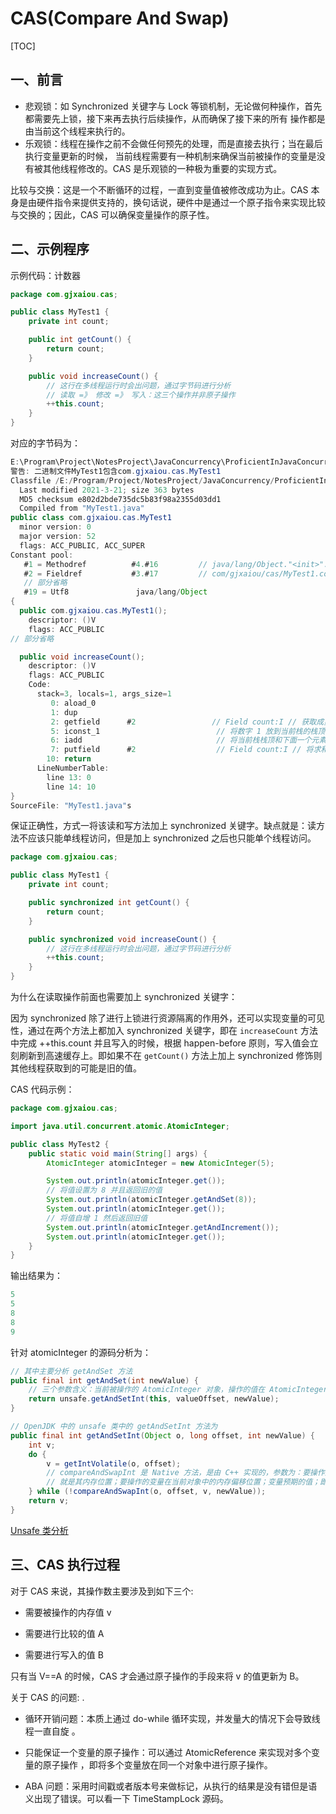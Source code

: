 # CAS(Compare And Swap)

[TOC]

## 一、前言

- 悲观锁：如 Synchronized 关键字与 Lock 等锁机制，无论做何种操作，首先都需要先上锁，接下来再去执行后续操作，从而确保了接下来的所有 操作都是由当前这个线程来执行的。
- 乐观锁：线程在操作之前不会做任何预先的处理，而是直接去执行；当在最后执行变量更新的时候， 当前线程需要有一种机制来确保当前被操作的变量是没有被其他线程修改的。CAS 是乐观锁的一种极为重要的实现方式。

比较与交换：这是一个不断循环的过程，一直到变量值被修改成功为止。CAS 本身是由硬件指令来提供支持的，换句话说，硬件中是通过一个原子指令来实现比较与交换的；因此，CAS 可以确保变量操作的原子性。

##  二、示例程序

示例代码：计数器

```java
package com.gjxaiou.cas;

public class MyTest1 {
    private int count;

    public int getCount() {
        return count;
    }

    public void increaseCount() {
        // 这行在多线程运行时会出问题，通过字节码进行分析
        // 读取 =》 修改 =》 写入：这三个操作并非原子操作
        ++this.count;
    }
}
```

对应的字节码为：

```java
E:\Program\Project\NotesProject\JavaConcurrency\ProficientInJavaConcurrency\src\main\java\com\gjxaiou\cas>javap -v MyTest1
警告: 二进制文件MyTest1包含com.gjxaiou.cas.MyTest1
Classfile /E:/Program/Project/NotesProject/JavaConcurrency/ProficientInJavaConcurrency/src/main/java/com/gjxaiou/cas/MyTest1.class
  Last modified 2021-3-21; size 363 bytes
  MD5 checksum e802d2bde735dc5b83f98a2355d03dd1
  Compiled from "MyTest1.java"
public class com.gjxaiou.cas.MyTest1
  minor version: 0
  major version: 52
  flags: ACC_PUBLIC, ACC_SUPER
Constant pool:
   #1 = Methodref          #4.#16         // java/lang/Object."<init>":()V
   #2 = Fieldref           #3.#17         // com/gjxaiou/cas/MyTest1.count:I
   // 部分省略    
   #19 = Utf8               java/lang/Object
{
  public com.gjxaiou.cas.MyTest1();
    descriptor: ()V
    flags: ACC_PUBLIC
// 部分省略

  public void increaseCount();
    descriptor: ()V
    flags: ACC_PUBLIC
    Code:
      stack=3, locals=1, args_size=1
         0: aload_0
         1: dup
         2: getfield      #2                 // Field count:I // 获取成员变量，然后放入栈顶
         5: iconst_1                          // 将数字 1 放到当前栈的栈顶
         6: iadd                              // 将当前栈栈顶和下面一个元素进行求和
         7: putfield      #2                  // Field count:I // 将求和之后结果放到栈顶
        10: return
      LineNumberTable:
        line 13: 0
        line 14: 10
}
SourceFile: "MyTest1.java"s
```

保证正确性，方式一将该读和写方法加上 synchronized 关键字。缺点就是：读方法不应该只能单线程访问，但是加上 synchronized 之后也只能单个线程访问。

```java
package com.gjxaiou.cas;

public class MyTest1 {
    private int count;

    public synchronized int getCount() {
        return count;
    }

    public synchronized void increaseCount() {
        // 这行在多线程运行时会出问题，通过字节码进行分析
        ++this.count;
    }
}
```

为什么在读取操作前面也需要加上 synchronized 关键字：

因为 synchronized 除了进行上锁进行资源隔离的作用外，还可以实现变量的可见性，通过在两个方法上都加入 synchronized 关键字，即在 `increaseCount` 方法中完成 ++this.count 并且写入的时候，根据 happen-before 原则，写入值会立刻刷新到高速缓存上。即如果不在 `getCount()` 方法上加上 synchronized 修饰则其他线程获取到的可能是旧的值。

CAS 代码示例：

```java
package com.gjxaiou.cas;

import java.util.concurrent.atomic.AtomicInteger;

public class MyTest2 {
    public static void main(String[] args) {
        AtomicInteger atomicInteger = new AtomicInteger(5);

        System.out.println(atomicInteger.get());
        // 将值设置为 8 并且返回旧的值
        System.out.println(atomicInteger.getAndSet(8));
        System.out.println(atomicInteger.get());
        // 将值自增 1 然后返回旧值
        System.out.println(atomicInteger.getAndIncrement());
        System.out.println(atomicInteger.get());
    }
}
```

输出结果为：

```java
5
5
8
8
9
```

针对 atomicInteger 的源码分析为：

```java
// 其中主要分析 getAndSet 方法
public final int getAndSet(int newValue) {
    // 三个参数含义：当前被操作的 AtomicInteger 对象，操作的值在 AtomicInteger 对象中的内存偏移位置，将要被写入的新的值。
    return unsafe.getAndSetInt(this, valueOffset, newValue);
}

// OpenJDK 中的 unsafe 类中的 getAndSetInt 方法为
public final int getAndSetInt(Object o, long offset, int newValue) {
    int v;
    do {
        v = getIntVolatile(o, offset);
        // compareAndSwapInt 是 Native 方法，是由 C++ 实现的，参数为：要操作对象，即 AtomicInteger 的引用，映射到 C++
        // 就是其内存位置；要操作的变量在当前对象中的内存偏移位置；变量预期的值；即将要写入的新的值
    } while (!compareAndSwapInt(o, offset, v, newValue));
    return v;
}
```

[Unsafe 类分析](https://tech.meituan.com/2019/02/14/talk-about-java-magic-class-unsafe.html)

## 三、CAS 执行过程

对于 CAS 来说，其操作数主要涉及到如下三个:

- 需要被操作的内存值 v

- 需要进行比较的值 A

- 需要进行写入的值 B

只有当 V==A 的时候，CAS 才会通过原子操作的手段来将 v 的值更新为 B。

 

关于 CAS 的问题: .

- 循环开销问题：本质上通过 do-while 循环实现，并发量大的情况下会导致线程一直自旋 。

- 只能保证一个变量的原子操作：可以通过 AtomicReference 来实现对多个变量的原子操作 ，即将多个变量放在同一个对象中进行原子操作。

- ABA 问题：采用时间戳或者版本号来做标记，从执行的结果是没有错但是语义出现了错误。可以看一下 TimeStampLock 源码。